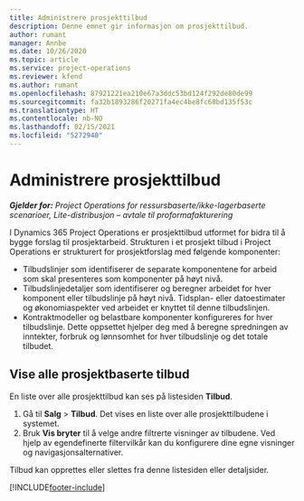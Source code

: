 ```yaml
---
title: Administrere prosjekttilbud
description: Denne emnet gir informasjon om prosjekttilbud.
author: rumant
manager: Annbe
ms.date: 10/26/2020
ms.topic: article
ms.service: project-operations
ms.reviewer: kfend
ms.author: rumant
ms.openlocfilehash: 87921221ea210e67a3ddc53bd124f292de80de99
ms.sourcegitcommit: fa32b1893286f20271fa4ec4be8fc68bd135f53c
ms.translationtype: HT
ms.contentlocale: nb-NO
ms.lasthandoff: 02/15/2021
ms.locfileid: "5272940"
---
```

# <a name="manage-project-quotes"></a>Administrere prosjekttilbud

_**Gjelder for:** Project Operations for ressursbaserte/ikke-lagerbaserte scenarioer, Lite-distribusjon – avtale til proformafakturering_

I Dynamics 365 Project Operations er prosjekttilbud utformet for bidra til å bygge forslag til prosjektarbeid. Strukturen i et prosjekt tilbud i Project Operations er strukturert for prosjektforslag med følgende komponenter:

  - Tilbudslinjer som identifiserer de separate komponentene for arbeid som skal presenteres som komponenter på høyt nivå.
  - Tilbudslinjedetaljer som identifiserer og beregner arbeidet for hver komponent eller tilbudslinje på høyt nivå. Tidsplan- eller datoestimater og økonomiaspekter ved arbeidet er knyttet til denne tilbudslinjen.
  - Kontraktmodeller og belastbare komponenter konfigureres for hver tilbudslinje. Dette oppsettet hjelper deg med å beregne spredningen av inntekter, forbruk og lønnsomhet for hver tilbudslinje og det totale tilbudet.

## <a name="view-all-project-based-quotes"></a>Vise alle prosjektbaserte tilbud

En liste over alle prosjekttilbud kan ses på listesiden **Tilbud**. 

1. Gå til **Salg** > **Tilbud**. Det vises en liste over alle prosjekttilbudene i systemet. 
2. Bruk **Vis bryter** til å velge andre filtrerte visninger av tilbudene. Ved hjelp av egendefinerte filtervilkår kan du konfigurere dine egne visninger og navigasjonsalternativer.

Tilbud kan opprettes eller slettes fra denne listesiden eller detaljsider.


[!INCLUDE[footer-include](../../includes/footer-banner.md)]